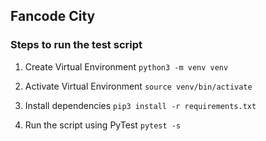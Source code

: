 ## Fancode City

### Steps to run the test script

1. Create Virtual Environment
```python3 -m venv venv```

2. Activate Virtual Environment
```source venv/bin/activate```

3. Install dependencies
```pip3 install -r requirements.txt```

4. Run the script using PyTest
```pytest -s```
